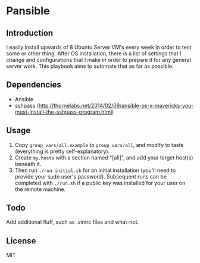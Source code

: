 # Pansible

## Introduction
I easily install upwards of 8 Ubuntu Server VM's every week in order to test some or other thing.  After OS installation, there is a list of settings that I change and configurations that I make in order to prepare it for any general server work.  This playbook aims to automate that as far as possible.

## Dependencies
* Ansible
* sshpass (http://thornelabs.net/2014/02/09/ansible-os-x-mavericks-you-must-install-the-sshpass-program.html)

## Usage
1. Copy `group_vars/all.example` to `group_vars/all`, and modify to taste (everything is pretty self-explanatory).
2. Create `my.hosts` with a section named "[all]", and add your target host(s) beneath it.
3. Then run `./run-initial.sh` for an initial installation (you'll need to provide your sudo user's password).  Subsequent runs can be completed with `./run.sh` if a public key was installed for your user on the remote machine.

## Todo
Add additional fluff, such as .vimrc files and what-not.

## License
MIT
